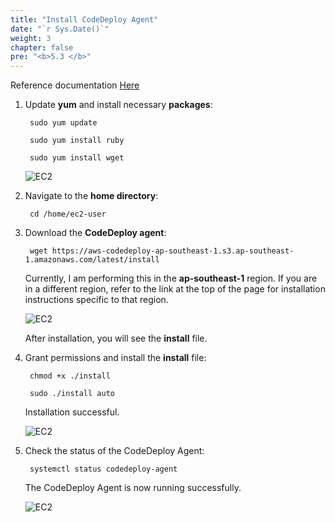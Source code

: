 ```yaml
---
title: "Install CodeDeploy Agent"
date: "`r Sys.Date()`"
weight: 3
chapter: false
pre: "<b>5.3 </b>"
---
```


Reference documentation [Here](https://docs.aws.amazon.com/codedeploy/latest/userguide/codedeploy-agent-operations-install-linux.html)

1. Update **yum** and install necessary **packages**:

        sudo yum update

        sudo yum install ruby

        sudo yum install wget

    ![EC2](/aws-fcj-workshop-001/4-EC2/14.png)

2. Navigate to the **home directory**:

        cd /home/ec2-user

3. Download the **CodeDeploy agent**:

        wget https://aws-codedeploy-ap-southeast-1.s3.ap-southeast-1.amazonaws.com/latest/install

    Currently, I am performing this in the **ap-southeast-1** region. If you are in a different region, refer to the link at the top of the page for installation instructions specific to that region.

    ![EC2](/aws-fcj-workshop-001/4-EC2/15.png)

    After installation, you will see the **install** file.

4. Grant permissions and install the **install** file:

        chmod +x ./install

        sudo ./install auto

    Installation successful.

    ![EC2](/aws-fcj-workshop-001/4-EC2/16.png)

5. Check the status of the CodeDeploy Agent:

        systemctl status codedeploy-agent

    The CodeDeploy Agent is now running successfully.

    ![EC2](/aws-fcj-workshop-001/4-EC2/17.png)
